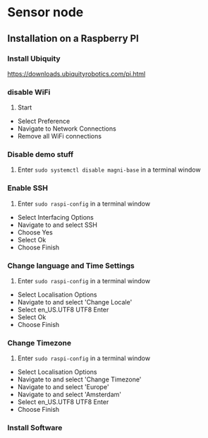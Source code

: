 # Sensor node

## Installation on a Raspberry PI

### Install Ubiquity
https://downloads.ubiquityrobotics.com/pi.html

### disable WiFi

1. Start
* Select Preference
* Navigate to Network Connections
* Remove all WiFi connections

### Disable demo stuff

1. Enter `sudo systemctl disable magni-base` in a terminal window

### Enable SSH

1. Enter `sudo raspi-config` in a terminal window
* Select Interfacing Options
* Navigate to and select SSH
* Choose Yes
* Select Ok
* Choose Finish

### Change language and Time Settings

1. Enter `sudo raspi-config` in a terminal window
* Select Localisation Options
* Navigate to and select 'Change Locale'
* Select en_US.UTF8 UTF8 Enter
* Select Ok
* Choose Finish

### Change Timezone

1. Enter `sudo raspi-config` in a terminal window
* Select Localisation Options
* Navigate to and select 'Change Timezone'
* Navigate to and select 'Europe'
* Navigate to and select 'Amsterdam'
* Select en_US.UTF8 UTF8 Enter
* Choose Finish

### Install Software
